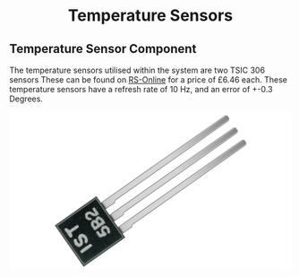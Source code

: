 <h1 align="center"> Temperature Sensors </h1>


## Temperature Sensor Component

The temperature sensors utilised within the system are two TSIC 306 sensors
These can be found on <a href="https://uk.rs-online.com/web/p/temperature-humidity-sensor-ics/1218022/">RS-Online</a> for a price of £6.46 each.
These temperature sensors have a refresh rate of 10 Hz, and an error of +-0.3 Degrees.


<p align="center">
<img src="images/Tsic306.webp" alt="Tsic 306 sensor">
</p>
